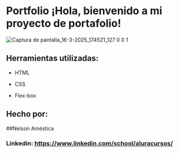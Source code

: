 
# Portfolio ¡Hola, bienvenido a mi proyecto de portafolio!

![Captura de pantalla_16-3-2025_174521_127 0 0 1](https://github.com/user-attachments/assets/9e6142da-48a4-4e34-bbb7-b95a0ff69c7e)
 

## Herramientas utilizadas:

* HTML

* CSS

* Flex-box

## Hecho por:

##Nelson Améstica

### Linkedin: https://www.linkedin.com/school/aluracursos/
